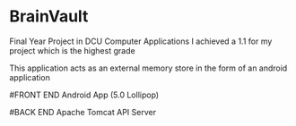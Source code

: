 # BrainVault
Final Year Project in DCU Computer Applications
I achieved a 1.1 for my project which is the highest grade 

This application acts as an external memory store in the form of an android application

#FRONT END
Android App (5.0 Lollipop)

#BACK END
Apache Tomcat API Server
